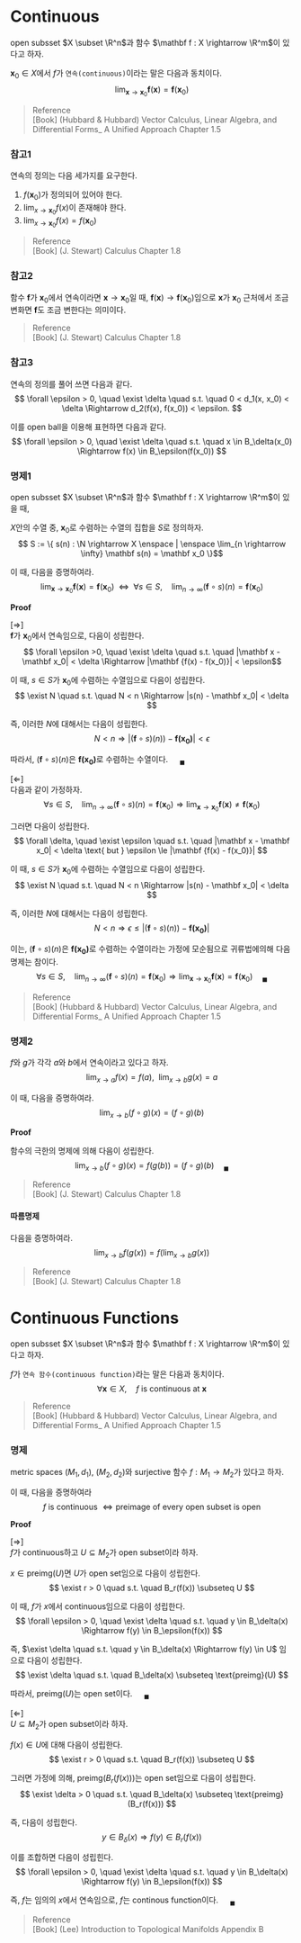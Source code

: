# Continuous
open subsset $X \subset \R^n$과 함수 $\mathbf f : X \rightarrow \R^m$이 있다고 하자.

$\mathbf x_0 \in X$에서 $f$가 `연속(continuous)`이라는 말은 다음과 동치이다.
$$ \lim_{\mathbf x \rightarrow \mathbf x_0} \mathbf f(\mathbf x) = \mathbf f(\mathbf x_0) $$

> Reference  
> [Book] (Hubbard & Hubbard) Vector Calculus, Linear Algebra, and Differential Forms_ A Unified Approach Chapter 1.5

### 참고1
연속의 정의는 다음 세가지를 요구한다.
1. $f(\mathbf x_0)$가 정의되어 있어야 한다.
2. $\lim_{x \rightarrow \mathbf x_0} f(x)$이 존재해야 한다.
3. $\lim_{x \rightarrow \mathbf x_0} f(x) = f(\mathbf x_0)$

> Reference  
> [Book] (J. Stewart) Calculus Chapter 1.8   

### 참고2
함수 $\mathbf f$가 $\mathbf x_0$에서 연속이라면 $\mathbf x \rightarrow \mathbf x_0$일 때, $\mathbf f(\mathbf x) \rightarrow \mathbf f(\mathbf x_0)$임으로 $\mathbf x$가 $\mathbf x_0$ 근처에서 조금 변화면 $\mathbf f$도 조금 변한다는 의미이다.

> Reference  
> [Book] (J. Stewart) Calculus Chapter 1.8   

### 참고3
연속의 정의를 풀어 쓰면 다음과 같다.
$$ \forall \epsilon > 0, \quad \exist  \delta \quad s.t. \quad 0 < d_1(x, x_0) < \delta \Rightarrow d_2(f(x), f(x_0)) < \epsilon. $$

이를 open ball을 이용해 표현하면 다음과 같다.
$$ \forall \epsilon > 0, \quad \exist  \delta \quad s.t. \quad x \in  B_\delta(x_0) \Rightarrow f(x) \in B_\epsilon(f(x_0)) $$

### 명제1
open subsset $X \subset \R^n$과 함수 $\mathbf f : X \rightarrow \R^m$이 있을 때,

$X$안의 수열 중, $\mathbf x_0$로 수렴하는 수열의 집합을 $S$로 정의하자.
$$ S := \{ s(n) : \N \rightarrow X \enspace | \enspace  \lim_{n \rightarrow \infty} \mathbf s(n) = \mathbf x_0 \}$$

이 때, 다음을 증명하여라.
$$ \lim_{\mathbf x \rightarrow \mathbf x_0} \mathbf f(\mathbf x) = \mathbf f(\mathbf x_0) \enspace \Leftrightarrow \enspace \forall s \in S, \quad \lim_{n \rightarrow \infty} (\mathbf f \circ s)(n) = \mathbf f(\mathbf x_0) $$

**Proof**

[$\Rightarrow$]  
$\mathbf f$가 $\mathbf x_0$에서 연속임으로, 다음이 성립한다.
$$ \forall \epsilon >0, \quad \exist \delta \quad s.t. \quad |\mathbf x - \mathbf x_0| < \delta \Rightarrow |\mathbf {f(x) - f(x_0)}| < \epsilon$$

이 때, $s \in S$가 $\mathbf x_0$에 수렴하는 수열임으로 다음이 성립한다.
$$ \exist N \quad s.t. \quad N < n \Rightarrow |s(n) - \mathbf x_0| < \delta $$

즉, 이러한 $N$에 대해서는 다음이 성립한다.
$$ N < n \Rightarrow |(\mathbf f \circ s)(n)) - \mathbf{f(x_0)}| < \epsilon $$

따라서, $(\mathbf f\circ s)(n)$은 $\mathbf{f(x_0)}$로 수렴하는 수열이다. $\quad {_\blacksquare}$

[$\Leftarrow$]  
다음과 같이 가정하자.
$$\forall s \in S, \quad \lim_{n \rightarrow \infty} (\mathbf f \circ s)(n) = \mathbf f(\mathbf x_0) \Rightarrow \lim_{\mathbf x \rightarrow \mathbf x_0} \mathbf f(\mathbf x) \neq \mathbf f(\mathbf x_0)$$

그러면 다음이 성립한다.
$$ \forall \delta, \quad \exist \epsilon \quad s.t. \quad |\mathbf x - \mathbf x_0| < \delta \text{ but } \epsilon \le |\mathbf {f(x) - f(x_0)}|   $$

이 때, $s \in S$가 $\mathbf x_0$에 수렴하는 수열임으로 다음이 성립한다.
$$ \exist N \quad s.t. \quad N < n \Rightarrow |s(n) - \mathbf x_0| < \delta $$

즉, 이러한 $N$에 대해서는 다음이 성립한다.
$$ N < n \Rightarrow \epsilon \le |(\mathbf f \circ s)(n)) - \mathbf{f(x_0)}|  $$

이는, $(\mathbf f\circ s)(n)$은 $\mathbf{f(x_0)}$로 수렴하는 수열이라는 가정에 모순됨으로 귀류법에의해 다음 명제는 참이다.
$$\forall s \in S, \quad \lim_{n \rightarrow \infty} (\mathbf f \circ s)(n) = \mathbf f(\mathbf x_0) \Rightarrow \lim_{\mathbf x \rightarrow \mathbf x_0} \mathbf f(\mathbf x) = \mathbf f(\mathbf x_0) \quad {_\blacksquare}$$

> Reference  
> [Book] (Hubbard & Hubbard) Vector Calculus, Linear Algebra, and Differential Forms_ A Unified Approach Chapter 1.5

### 명제2
$f$와 $g$가 각각 $a$와 $b$에서 연속이라고 있다고 하자.
$$\lim_{x \rightarrow a} f(x) = f(a), \enspace \lim_{x \rightarrow b} g(x) = a$$

이 때, 다음을 증명하여라.
$$ \lim_{x \rightarrow b} (f \circ g)(x) = (f \circ g)(b)$$

**Proof**

함수의 극한의 명제에 의해 다음이 성립한다.
$$ \lim_{x \rightarrow b} (f \circ g)(x) = f(g(b)) = (f \circ g)(b)  \quad {_\blacksquare}$$

> Reference  
> [Book] (J. Stewart) Calculus Chapter 1.8   

#### 따름명제
다음을 증명하여라.
$$ \lim_{x \rightarrow b} f(g(x)) = f(\lim_{x \rightarrow b} g(x))$$

> Reference  
> [Book] (J. Stewart) Calculus Chapter 1.8   


# Continuous Functions
open subsset $X \subset \R^n$과 함수 $\mathbf f : X \rightarrow \R^m$이 있다고 하자.

$f$가 `연속 함수(continuous function)`라는 말은 다음과 동치이다.
$$ \forall \mathbf x \in X, \quad f \text { is continuous at } \mathbf x $$

> Reference  
> [Book] (Hubbard & Hubbard) Vector Calculus, Linear Algebra, and Differential Forms_ A Unified Approach Chapter 1.5

### 명제
metric spaces $(M_1,d_1),$ $(M_2,d_2)$와 surjective 함수 $f : M_1 \rightarrow M_2$가 있다고 하자.

이 때, 다음을 증명하여라
$$ f \text{ is continuous } \Leftrightarrow \text{preimage of every open subset is open} $$

**Proof**

[$\Rightarrow$]  
$f$가 continuous하고 $U \subseteq M_2$가 open subset이라 하자.

$x \in \text{preimg}(U)$면 $U$가 open set임으로 다음이 성립한다.
$$ \exist r > 0  \quad s.t. \quad B_r(f(x)) \subseteq U $$

이 때, $f$가 $x$에서 continuous임으로 다음이 성립한다.
$$ \forall \epsilon > 0, \quad \exist  \delta \quad s.t. \quad y \in  B_\delta(x) \Rightarrow f(y) \in B_\epsilon(f(x)) $$

즉, $\exist \delta \quad s.t. \quad y \in  B_\delta(x) \Rightarrow f(y) \in U$ 임으로 다음이 성립한다.
$$ \exist \delta \quad s.t. \quad B_\delta(x) \subseteq \text{preimg}(U) $$

따라서, $\text{preimg}(U)$는 open set이다. $\quad {_\blacksquare}$

[$\Leftarrow$]  
$U \subseteq M_2$가 open subset이라 하자.

$f(x) \in U$에 대해 다음이 성립한다.
$$ \exist r > 0 \quad s.t. \quad B_r(f(x)) \subseteq U $$

그러면 가정에 의해, $\text{preimg}(B_r(f(x)))$는 open set임으로 다음이 성립한다.
$$ \exist \delta > 0 \quad s.t. \quad B_\delta(x) \subseteq \text{preimg}(B_r(f(x))) $$

즉, 다음이 성립한다.
$$ y \in B_\delta(x) \Rightarrow f(y) \in B_r(f(x)) $$

이를 조합하면 다음이 성립힌다.
$$ \forall \epsilon > 0, \quad \exist  \delta \quad s.t. \quad y \in B_\delta(x) \Rightarrow f(y) \in B_\epsilon(f(x)) $$

즉, $f$는 임의의 $x$에서 연속임으로, $f$는 continous function이다. $\quad {_\blacksquare}$ 

> Reference  
> [Book] (Lee) Introduction to Topological Manifolds Appendix B

